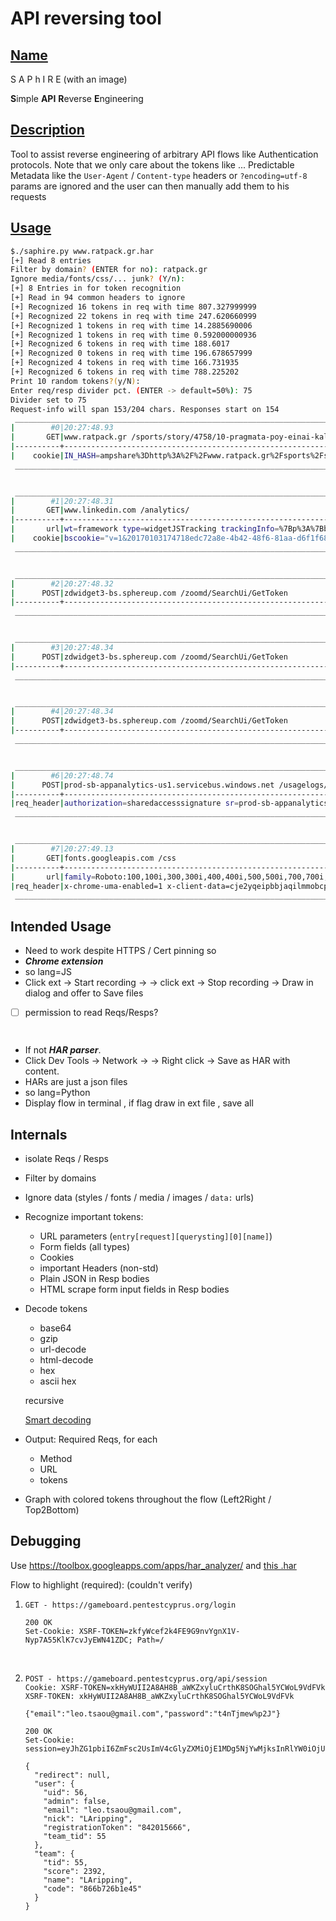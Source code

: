 # API reversing tool

## <u>Name</u>

S A P h I R E (with an image)

**S**imple **API** **R**everse **E**ngineering



## <u>Description</u>

 Tool to assist reverse engineering of arbitrary API flows like Authentication protocols. Note that we only care about the tokens like ... Predictable Metadata like the `User-Agent` / `Content-type` headers or `?encoding=utf-8` params are ignored and the user can then manually add them to his requests



## <u>Usage</u>

```bash
$./saphire.py www.ratpack.gr.har 
[+] Read 8 entries
Filter by domain? (ENTER for no): ratpack.gr
Ignore media/fonts/css/... junk? (Y/n): 
[+] 8 Entries in for token recognition
[+] Read in 94 common headers to ignore
[+] Recognized 16 tokens in req with time 807.327999999
[+] Recognized 22 tokens in req with time 247.620660999
[+] Recognized 1 tokens in req with time 14.2885690006
[+] Recognized 1 tokens in req with time 0.592000000936
[+] Recognized 6 tokens in req with time 188.6017
[+] Recognized 0 tokens in req with time 196.678657999
[+] Recognized 4 tokens in req with time 166.731935
[+] Recognized 6 tokens in req with time 788.225202
Print 10 random tokens?(y/N): 
Enter req/resp divider pct. (ENTER -> default=50%): 75
Divider set to 75
Request-info will span 153/204 chars. Responses start on 154
 _________________________________________________________________________________________________________________________________________________________ 
|        #0|20:27:48.93                                                                                                                                    |
|       GET|www.ratpack.gr /sports/story/4758/10-pragmata-poy-einai-kalytera-apo-toys-amyntikoys-tis-liverpoyl                                             |
|----------+-------------------------------------------------------------------------------------------------------------------------------------------... |
|    cookie|IN_HASH=ampshare%3Dhttp%3A%2F%2Fwww.ratpack.gr%2Fsports%2Fstory%2F4758%2F10-pragmata-poy-einai-kalytera-apo-toys-amyntikoys-tis-liverpoyl t... |
 _________________________________________________________________________________________________________________________________________________________ 


 _________________________________________________________________________________________________________________________________________________________ 
|        #1|20:27:48.31                                                                                                                                    |
|       GET|www.linkedin.com /analytics/                                                                                                                   |
|----------+-------------------------------------------------------------------------------------------------------------------------------------------... |
|       url|wt=framework type=widgetJSTracking trackingInfo=%7Bp%3A%7Bbl%3A2%2Cbe%3A3%2Cfl%3A1926%7D%7D trk=cws-fwk-anonymous 1509395268315= or=http%3A... |
|    cookie|bscookie="v=1&20170103174718edc72a8e-4b42-48f6-81aa-d6f1f680028aAQFq5m_7Ny5W7IYK1dUALXY36YYFaeBC" wutan=1PaUAiICdum7s0CjuL3Mcx5sjL9vAIZn96P... |
 _________________________________________________________________________________________________________________________________________________________ 


 _________________________________________________________________________________________________________________________________________________________ 
|        #2|20:27:48.32                                                                                                                                    |
|      POST|zdwidget3-bs.sphereup.com /zoomd/SearchUi/GetToken                                                                                             |
|----------+-------------------------------------------------------------------------------------------------------------------------------------------... |
 _________________________________________________________________________________________________________________________________________________________ 


 _________________________________________________________________________________________________________________________________________________________ 
|        #3|20:27:48.34                                                                                                                                    |
|      POST|zdwidget3-bs.sphereup.com /zoomd/SearchUi/GetToken                                                                                             |
|----------+-------------------------------------------------------------------------------------------------------------------------------------------... |
 _________________________________________________________________________________________________________________________________________________________ 


 _________________________________________________________________________________________________________________________________________________________ 
|        #4|20:27:48.34                                                                                                                                    |
|      POST|zdwidget3-bs.sphereup.com /zoomd/SearchUi/GetToken                                                                                             |
|----------+-------------------------------------------------------------------------------------------------------------------------------------------... |
 _________________________________________________________________________________________________________________________________________________________ 


 _________________________________________________________________________________________________________________________________________________________ 
|        #6|20:27:48.74                                                                                                                                    |
|      POST|prod-sb-appanalytics-us1.servicebus.windows.net /usagelogs/messages                                                                            |
|----------+-------------------------------------------------------------------------------------------------------------------------------------------... |
|req_header|authorization=sharedaccesssignature sr=prod-sb-appanalytics-us1.servicebus.windows.net&sig=s7oq%2bzxzybtltv3sx%2f0kfabj9wfer1miocznsmwwcm4%... |
 _________________________________________________________________________________________________________________________________________________________ 


 _________________________________________________________________________________________________________________________________________________________ 
|        #7|20:27:49.13                                                                                                                                    |
|       GET|fonts.googleapis.com /css                                                                                                                      |
|----------+-------------------------------------------------------------------------------------------------------------------------------------------... |
|       url|family=Roboto:100,100i,300,300i,400,400i,500,500i,700,700i,900,900i subset=greek,greek-ext                                                     |
|req_header|x-chrome-uma-enabled=1 x-client-data=cje2yqeipbbjaqilmmobcpqcygeiqz3kaqjsncobcnueygeiqkpkaq==                                                  |
 _________________________________________________________________________________________________________________________________________________________ 

```











## Intended Usage

* Need to work despite HTTPS / Cert pinning so
* ***Chrome extension*** 
* so lang=JS
* Click ext -> Start recording -> <do flow> -> click ext -> Stop recording -> Draw in dialog and offer to Save files





- [ ] permission to read Reqs/Resps? 

      ​

 * If not ***HAR parser***.    
 * Click Dev Tools -> Network -> <do flow> -> Right click -> Save as HAR with content. 
 * HARs are just a json files
* so lang=Python
* Display flow in terminal , if flag draw in ext file , save all








## Internals


* isolate Reqs / Resps 

* Filter by domains

* Ignore data (styles / fonts / media / images / `data:` urls)

* Recognize important tokens:

  * URL parameters (`entry[request][querysting][0][name]`)
  * Form fields (all types)
  * Cookies
  * important Headers  (non-std)
  * Plain JSON in Resp bodies 
  * HTML scrape form input fields in Resp bodies

* Decode tokens 

  * base64
  * gzip
  * url-decode
  * html-decode
  * hex
  * ascii hex

  recursive

  [Smart decoding](https://portswigger.net/burp/help/decoder.html) 

* Output: Required Reqs, for each


  * Method
  * URL
  * tokens

* Graph with colored tokens throughout the flow (Left2Right / Top2Bottom)









## Debugging

Use https://toolbox.googleapps.com/apps/har_analyzer/ and  [this .har](gameboard.pentestcyprus.org.har) 

Flow to highlight (required): (couldn't verify)

1. ```http
   GET - https://gameboard.pentestcyprus.org/login
   ```

   ```http
   200 OK
   Set-Cookie: XSRF-TOKEN=zkfyWcef2k4FE9G9nvYgnX1V-Nyp7A55KlK7cvJyEWN41ZDC; Path=/
   ```

   ​


2. ```http
   POST - https://gameboard.pentestcyprus.org/api/session
   Cookie: XSRF-TOKEN=xkHyWUII2A8AH8B_aWKZxyluCrthK8SOGhal5YCWoL9VdFVk
   XSRF-TOKEN: xkHyWUII2A8AH8B_aWKZxyluCrthK8SOGhal5YCWoL9VdFVk

   {"email":"leo.tsaou@gmail.com","password":"t4nTjmew%p2J"}
   ```

   ```http
   200 OK
   Set-Cookie: session=eyJhZG1pbiI6ZmFsc2UsImV4cGlyZXMiOjE1MDg5NjYwMjksInRlYW0iOjU1LCJ1c2VyIjo1Nn0.DNKB_Q.9Uo78wftOMJ7367H5acwsZVRa3Q

   {
     "redirect": null,
     "user": {
       "uid": 56,
       "admin": false,
       "email": "leo.tsaou@gmail.com",
       "nick": "LAripping",
       "registrationToken": "842015666",
       "team_tid": 55
     },
     "team": {
       "tid": 55,
       "score": 2392,
       "name": "LAripping",
       "code": "866b726b1e45"
     }
   }
   ```

   ​
